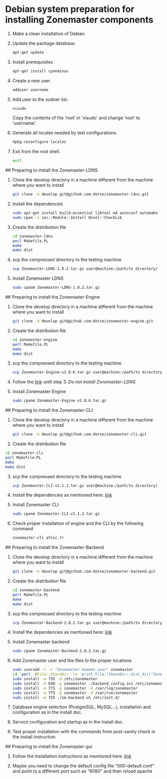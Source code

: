 # Debian system preparation for installing Zonemaster components

1. Make a clean installation of Debian.

2. Update the package database.

   ```sh
   apt-get update
   ```

3. Install prerequisites

   ```sh
   apt-get install cpanminus
   ```

4. Create a new user.

   ```sh
   adduser username
   ```

5. Add user to the sudoer list.

   ```sh
   visudo
   ```

   Copy the contents of the ‘root’ in 'visudo' and change ‘root’ to ‘username’.

6. Generate all locales needed by test configurations.

   ```sh
   dpkg-reconfigure locales
   ```

7. Exit from the root shell.

   ```sh
   exit
   ```


## Preparing to install the Zonemaster-LDNS

1. Clone the develop directory in a machine different from the machine where you
want to install

   ```sh
   git clone -b develop git@github.com:dotse/zonemaster-ldns.git
   ```

2. Install the dependencies 

   ```sh
   sudo apt-get install build-essential libtool m4 autoconf automake
   sudo cpan -i inc::Module::Install Devel::CheckLib
   ```

3. Create the distribution file

   ```sh
   cd zonemaster-ldns
   perl Makefile.PL
   make
   make dist
   ```

4. scp the compressed directory to the testing machine

   ```sh
   scp Zonemaster-LDNS-1.0.2.tar.gz user@machine:/path/to directory/
   ```

5. Install Zonemaster LDNS

   ```sh
   sudo cpanm Zonemaster-LDNS-1.0.2.tar.gz
   ```


## Preparing to install the Zonemaster-Engine

1. Clone the develop directory in a machine different from the machine where you
want to install

   ```sh
   git clone -b develop git@github.com:dotse/zonemaster-engine.git
   ```

2. Create the distribution file

   ```sh
   cd zonemaster-engine
   perl Makefile.PL
   make
   make dist
   ```
3. scp the compressed directory to the testing machine 

   ```sh
   scp Zonemaster-Engine-v2.0.6.tar.gz user@machine:/path/to directory/
   ```
4. Follow the
[link](https://github.com/dotse/zonemaster-engine/blob/develop/docs/Installation.md#installation-on-debian)
until step 3. *Do not install Zonemaster::LDNS*

5. Install Zonemaster Engine 

   ```sh
   sudo cpanm Zonemaster-Engine-v2.0.6.tar.gz
   ```


## Preparing to install the Zonemaster-CLI

1. Clone the develop directory in a machine different from the machine where you
want to install

   ```sh
   git clone -b develop git@github.com:dotse/zonemaster-cli.git
   ```

2.  Create the distribution file

   ```sh
   cd zonemaster-cli
   perl Makefile.PL
   make
   make dist
   ```

3. scp the compressed directory to the testing machine

   ```sh
   scp Zonemaster-CLI-v1.1.2.tar.gz user@machine:/path/to directory/
   ```
4. Install the dependencies as mentioned here: 
[link](https://github.com/dotse/zonemaster-cli/blob/develop/docs/Installation.md#2-debian)


5. Install Zonemaster CLI

   ```sh
   sudo cpanm Zonemaster-CLI-v1.1.2.tar.gz
   ```
6. Check proper installation of engine and the CLI by the following command 
   
   ```sh
   zonemaster-cli afnic.fr
   ```


## Preparing to install the Zonemaster-Backend

1. Clone the develop directory in a machine different from the machine where you
want to install

   ```sh
   git clone -b develop git@github.com:dotse/zonemaster-backend.git
   ```

2. Create the distribution file

   ```sh
   cd zonemaster-backend
   perl Makefile.PL
   make
   make dist
   ```

3. scp the compressed directory to the testing machine

   ```sh
   scp Zonemaster-Backend-2.0.2.tar.gz user@machine:/path/to directory/
   ```

4. Install the dependencies as mentioned here:
[link](https://github.com/dotse/zonemaster-backend/blob/develop/docs/Installation.md#4-installation-on-debian)

5. Install Zonemaster backend

   ```sh
   sudo cpanm Zonemaster-Backend-2.0.2.tar.gz
   ```

6. Add Zonemaster user and the files to the proper locations 

   ```sh
   sudo useradd -r -c "Zonemaster daemon user" zonemaster
   cd `perl -MFile::ShareDir -le 'print File::ShareDir::dist_dir("Zonemaster-Backend")'`
   sudo install -m 755 -d /etc/zonemaster
   sudo install -m 640 -g zonemaster ./backend_config.ini /etc/zonemaster/
   sudo install -m 775 -g zonemaster -d /var/log/zonemaster
   sudo install -m 775 -g zonemaster -d /var/run/zonemaster
   sudo install -m 755 ./zm-backend.sh /etc/init.d/
   ```

7. Database engine selection (PostgreSQL, MySQL...), installation and
configuration as in the install doc.

8. Service configuration and startup as in the install doc. 

9. Test proper installation with the commands from post-sanity check in the
install instruction


## Preparing to install the Zonemaster-gui

1. Follow the installation instructions as mentioned here:
[link](https://github.com/zonemaster/zonemaster-gui/blob/master/docs/Installation.md#2-debian)

2. Maybe you need to change the default config file "000-default.conf" and point
to a different port such as "8080" and then reload apache


